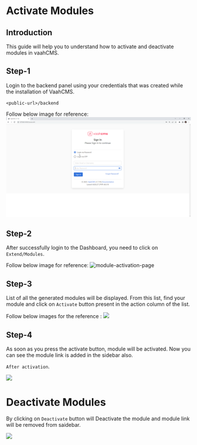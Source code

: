 # Activate Modules

## Introduction
This guide will help you to understand how to activate and deactivate modules in vaahCMS.


## Step-1
Login to the backend panel using your credentials that was created while the installation of VaahCMS.
```http request
<public-url>/backend
```
Follow below image for reference:
<img src="/images/vaahcms-backend-login.png" alt="backend-login">

## Step-2
After successfully login to the Dashboard, you need to click on `Extend/Modules`.

Follow below image for reference:
<img src="/images/activate-module-1.png" alt="module-activation-page">

## Step-3
List of all the generated modules will be displayed. From this list,
find your module and click on `Activate` button present in the action column of the list. 

Follow below images for the reference :
<img src="/images/module.png">

## Step-4
As soon as you press the activate button, module will be activated. Now you can see the module link is added in the 
sidebar also.

`After activation`.

<img src="/images/activate-module.png">


# Deactivate Modules

By clicking on `Deactivate` button will Deactivate the module and module link will be removed from saidebar.

<img src="/images/deactivate-btn.png">
